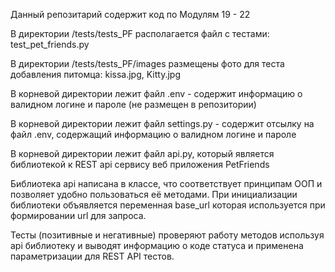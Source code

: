Данный репозитарий содержит код по Модулям 19 - 22 

В директории /tests/tests_PF располагается файл с тестами: test_pet_friends.py

В директории /tests/tests_PF/images размещены фото для теста добавления питомца: kissa.jpg, Kitty.jpg

В корневой директории лежит файл .env - содержит информацию о валидном логине и пароле (не размещен в репозитории)

В корневой директории лежит файл settings.py - содержит отсылку на файл .env, содержащий информацию о валидном логине и пароле

В корневой директории лежит файл api.py, который является библиотекой к REST api сервису веб приложения PetFriends

Библиотека api написана в классе, что соответствует принципам ООП и позволяет удобно пользоваться её методами. При инициализации библиотеки объявляется переменная base_url которая используется при формировании url для запроса.

Тесты (позитивные и негативные) проверяют работу методов используя api библиотеку и выводят информацию о коде статуса и применена параметризации для REST API тестов.
